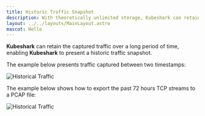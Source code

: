 ```yaml
---
title: Historic Traffic Snapshot 
description: With theoretically unlimited storage, Kubeshark can retain the captured traffic over a long period of time, enabling Kubeshark to present an historical traffic snapshot.
layout: ../../layouts/MainLayout.astro
mascot: Hello
---
```


**Kubeshark** can retain the captured traffic over a long period of time, enabling **Kubeshark** to present a historic traffic snapshot.

The example below presents traffic captured between two timestamps:

![Historical Traffic](/history1.png)

The example below shows how to export the past 72 hours TCP streams to a PCAP file: 

![Historical Traffic](/history2.png)